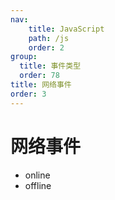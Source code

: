 ```yaml
---
nav:
    title: JavaScript
    path: /js
    order: 2
group:
  title: 事件类型
  order: 78
title: 网络事件
order: 3
---
```


# 网络事件

- online
- offline

